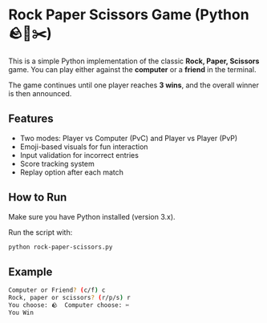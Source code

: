# Rock Paper Scissors Game (Python 🪨🧻✂️)

This is a simple Python implementation of the classic **Rock, Paper, Scissors** game. You can play either against the **computer** or a **friend** in the terminal.

The game continues until one player reaches **3 wins**, and the overall winner is then announced.

## Features

- Two modes: Player vs Computer (PvC) and Player vs Player (PvP)
- Emoji-based visuals for fun interaction
- Input validation for incorrect entries
- Score tracking system
- Replay option after each match

## How to Run

Make sure you have Python installed (version 3.x).

Run the script with:
```bash
python rock-paper-scissors.py
```
## Example
```bash
Computer or Friend? (c/f) c
Rock, paper or scissors? (r/p/s) r
You choose: 🪨  Computer choose: ✂️
You Win
```
